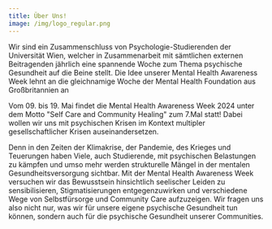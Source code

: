 ```yaml
---
title: Über Uns!
image: /img/logo_regular.png
---
```

Wir sind ein Zusammenschluss von Psychologie-Studierenden der Universität Wien, welcher in Zusammenarbeit mit sämtlichen externen Beitragenden jährlich eine spannende Woche zum Thema psychische Gesundheit auf die Beine stellt. Die Idee unserer Mental Health Awareness Week lehnt an die gleichnamige Woche der Mental Health Foundation aus Großbritannien an

Vom 09. bis 19. Mai findet die Mental Health Awareness Week 2024 unter dem Motto "Self Care and Community Healing"  zum 7.Mal statt! Dabei wollen wir uns mit psychischen Krisen im Kontext multipler gesellschaftlicher Krisen auseinandersetzen.

Denn in den Zeiten der Klimakrise, der Pandemie, des Krieges und Teuerungen haben Viele, auch Studierende, mit psychischen Belastungen zu kämpfen und umso mehr werden strukturelle Mängel in der mentalen Gesundheitsversorgung sichtbar. Mit der Mental Health Awareness Week versuchen wir das Bewusstsein hinsichtlich seelischer Leiden zu sensibilisieren, Stigmatisierungen entgegenzuwirken und verschiedene Wege von Selbstfürsorge und Community Care aufzuzeigen. Wir fragen uns also nicht nur, was wir für unsere eigene psychische Gesundheit tun können, sondern auch für die psychische Gesundheit unserer Communities.